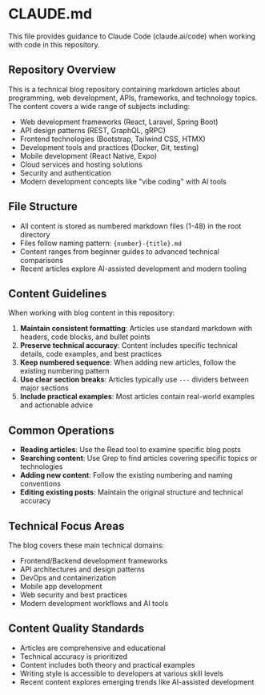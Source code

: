 # CLAUDE.md

This file provides guidance to Claude Code (claude.ai/code) when working with code in this repository.

## Repository Overview

This is a technical blog repository containing markdown articles about programming, web development, APIs, frameworks, and technology topics. The content covers a wide range of subjects including:

- Web development frameworks (React, Laravel, Spring Boot)
- API design patterns (REST, GraphQL, gRPC)
- Frontend technologies (Bootstrap, Tailwind CSS, HTMX)
- Development tools and practices (Docker, Git, testing)
- Mobile development (React Native, Expo)
- Cloud services and hosting solutions
- Security and authentication
- Modern development concepts like "vibe coding" with AI tools

## File Structure

- All content is stored as numbered markdown files (1-48) in the root directory
- Files follow naming pattern: `{number}-{title}.md`
- Content ranges from beginner guides to advanced technical comparisons
- Recent articles explore AI-assisted development and modern tooling

## Content Guidelines

When working with blog content in this repository:

1. **Maintain consistent formatting**: Articles use standard markdown with headers, code blocks, and bullet points
2. **Preserve technical accuracy**: Content includes specific technical details, code examples, and best practices
3. **Keep numbered sequence**: When adding new articles, follow the existing numbering pattern
4. **Use clear section breaks**: Articles typically use `---` dividers between major sections
5. **Include practical examples**: Most articles contain real-world examples and actionable advice

## Common Operations

- **Reading articles**: Use the Read tool to examine specific blog posts
- **Searching content**: Use Grep to find articles covering specific topics or technologies
- **Adding new content**: Follow the existing numbering and naming conventions
- **Editing existing posts**: Maintain the original structure and technical accuracy

## Technical Focus Areas

The blog covers these main technical domains:
- Frontend/Backend development frameworks
- API architectures and design patterns  
- DevOps and containerization
- Mobile app development
- Web security and best practices
- Modern development workflows and AI tools

## Content Quality Standards

- Articles are comprehensive and educational
- Technical accuracy is prioritized
- Content includes both theory and practical examples
- Writing style is accessible to developers at various skill levels
- Recent content explores emerging trends like AI-assisted development